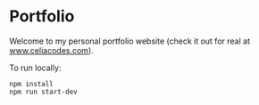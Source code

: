 # Portfolio

Welcome to my personal portfolio website (check it out for real at www.celiacodes.com).

To run locally: 
```
npm install
npm run start-dev
```
